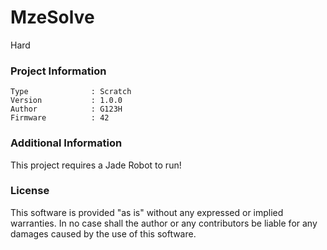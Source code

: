 MzeSolve
================

Hard

### Project Information
```
Type              : Scratch
Version           : 1.0.0
Author            : G123H
Firmware          : 42
```

### Additional Information
This project requires a Jade Robot to run!

### License
This software is provided "as is" without any expressed or implied warranties.  In no case shall the author or any contributors be liable for any damages caused by the use of this software.


